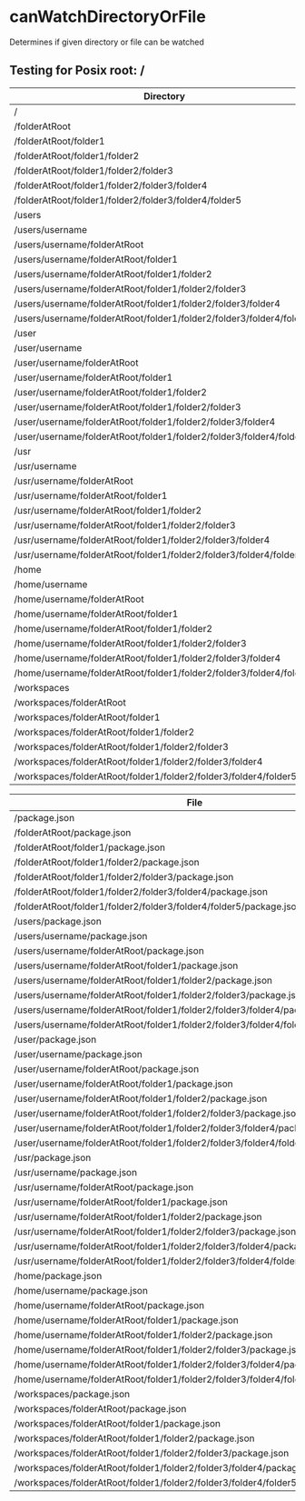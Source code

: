 # canWatchDirectoryOrFile

Determines if given directory or file can be watched

## Testing for Posix root: /

| Directory                                                                         | canWatchDirectoryOrFile |
| --------------------------------------------------------------------------------- | ----------------------- |
| /                                                                                 | false                   |
| /folderAtRoot                                                                     | false                   |
| /folderAtRoot/folder1                                                             | false                   |
| /folderAtRoot/folder1/folder2                                                     | false                   |
| /folderAtRoot/folder1/folder2/folder3                                             | true                    |
| /folderAtRoot/folder1/folder2/folder3/folder4                                     | true                    |
| /folderAtRoot/folder1/folder2/folder3/folder4/folder5                             | true                    |
| /users                                                                            | false                   |
| /users/username                                                                   | false                   |
| /users/username/folderAtRoot                                                      | false                   |
| /users/username/folderAtRoot/folder1                                              | true                    |
| /users/username/folderAtRoot/folder1/folder2                                      | true                    |
| /users/username/folderAtRoot/folder1/folder2/folder3                              | true                    |
| /users/username/folderAtRoot/folder1/folder2/folder3/folder4                      | true                    |
| /users/username/folderAtRoot/folder1/folder2/folder3/folder4/folder5              | true                    |
| /user                                                                             | false                   |
| /user/username                                                                    | false                   |
| /user/username/folderAtRoot                                                       | false                   |
| /user/username/folderAtRoot/folder1                                               | true                    |
| /user/username/folderAtRoot/folder1/folder2                                       | true                    |
| /user/username/folderAtRoot/folder1/folder2/folder3                               | true                    |
| /user/username/folderAtRoot/folder1/folder2/folder3/folder4                       | true                    |
| /user/username/folderAtRoot/folder1/folder2/folder3/folder4/folder5               | true                    |
| /usr                                                                              | false                   |
| /usr/username                                                                     | false                   |
| /usr/username/folderAtRoot                                                        | false                   |
| /usr/username/folderAtRoot/folder1                                                | true                    |
| /usr/username/folderAtRoot/folder1/folder2                                        | true                    |
| /usr/username/folderAtRoot/folder1/folder2/folder3                                | true                    |
| /usr/username/folderAtRoot/folder1/folder2/folder3/folder4                        | true                    |
| /usr/username/folderAtRoot/folder1/folder2/folder3/folder4/folder5                | true                    |
| /home                                                                             | false                   |
| /home/username                                                                    | false                   |
| /home/username/folderAtRoot                                                       | false                   |
| /home/username/folderAtRoot/folder1                                               | true                    |
| /home/username/folderAtRoot/folder1/folder2                                       | true                    |
| /home/username/folderAtRoot/folder1/folder2/folder3                               | true                    |
| /home/username/folderAtRoot/folder1/folder2/folder3/folder4                       | true                    |
| /home/username/folderAtRoot/folder1/folder2/folder3/folder4/folder5               | true                    |
| /workspaces                                                                       | false                   |
| /workspaces/folderAtRoot                                                          | false                   |
| /workspaces/folderAtRoot/folder1                                                  | true                    |
| /workspaces/folderAtRoot/folder1/folder2                                          | true                    |
| /workspaces/folderAtRoot/folder1/folder2/folder3                                  | true                    |
| /workspaces/folderAtRoot/folder1/folder2/folder3/folder4                          | true                    |
| /workspaces/folderAtRoot/folder1/folder2/folder3/folder4/folder5                  | true                    |

| File                                                                              | canWatchDirectoryOrFile |
| --------------------------------------------------------------------------------- | ----------------------- |
| /package.json                                                                     | false                   |
| /folderAtRoot/package.json                                                        | false                   |
| /folderAtRoot/folder1/package.json                                                | false                   |
| /folderAtRoot/folder1/folder2/package.json                                        | true                    |
| /folderAtRoot/folder1/folder2/folder3/package.json                                | true                    |
| /folderAtRoot/folder1/folder2/folder3/folder4/package.json                        | true                    |
| /folderAtRoot/folder1/folder2/folder3/folder4/folder5/package.json                | true                    |
| /users/package.json                                                               | false                   |
| /users/username/package.json                                                      | false                   |
| /users/username/folderAtRoot/package.json                                         | true                    |
| /users/username/folderAtRoot/folder1/package.json                                 | true                    |
| /users/username/folderAtRoot/folder1/folder2/package.json                         | true                    |
| /users/username/folderAtRoot/folder1/folder2/folder3/package.json                 | true                    |
| /users/username/folderAtRoot/folder1/folder2/folder3/folder4/package.json         | true                    |
| /users/username/folderAtRoot/folder1/folder2/folder3/folder4/folder5/package.json | true                    |
| /user/package.json                                                                | false                   |
| /user/username/package.json                                                       | false                   |
| /user/username/folderAtRoot/package.json                                          | true                    |
| /user/username/folderAtRoot/folder1/package.json                                  | true                    |
| /user/username/folderAtRoot/folder1/folder2/package.json                          | true                    |
| /user/username/folderAtRoot/folder1/folder2/folder3/package.json                  | true                    |
| /user/username/folderAtRoot/folder1/folder2/folder3/folder4/package.json          | true                    |
| /user/username/folderAtRoot/folder1/folder2/folder3/folder4/folder5/package.json  | true                    |
| /usr/package.json                                                                 | false                   |
| /usr/username/package.json                                                        | false                   |
| /usr/username/folderAtRoot/package.json                                           | true                    |
| /usr/username/folderAtRoot/folder1/package.json                                   | true                    |
| /usr/username/folderAtRoot/folder1/folder2/package.json                           | true                    |
| /usr/username/folderAtRoot/folder1/folder2/folder3/package.json                   | true                    |
| /usr/username/folderAtRoot/folder1/folder2/folder3/folder4/package.json           | true                    |
| /usr/username/folderAtRoot/folder1/folder2/folder3/folder4/folder5/package.json   | true                    |
| /home/package.json                                                                | false                   |
| /home/username/package.json                                                       | false                   |
| /home/username/folderAtRoot/package.json                                          | true                    |
| /home/username/folderAtRoot/folder1/package.json                                  | true                    |
| /home/username/folderAtRoot/folder1/folder2/package.json                          | true                    |
| /home/username/folderAtRoot/folder1/folder2/folder3/package.json                  | true                    |
| /home/username/folderAtRoot/folder1/folder2/folder3/folder4/package.json          | true                    |
| /home/username/folderAtRoot/folder1/folder2/folder3/folder4/folder5/package.json  | true                    |
| /workspaces/package.json                                                          | false                   |
| /workspaces/folderAtRoot/package.json                                             | true                    |
| /workspaces/folderAtRoot/folder1/package.json                                     | true                    |
| /workspaces/folderAtRoot/folder1/folder2/package.json                             | true                    |
| /workspaces/folderAtRoot/folder1/folder2/folder3/package.json                     | true                    |
| /workspaces/folderAtRoot/folder1/folder2/folder3/folder4/package.json             | true                    |
| /workspaces/folderAtRoot/folder1/folder2/folder3/folder4/folder5/package.json     | true                    |

